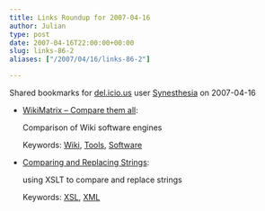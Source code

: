 ```yaml
---
title: Links Roundup for 2007-04-16
author: Julian
type: post
date: 2007-04-16T22:00:00+00:00
slug: links-86-2 
aliases: ["/2007/04/16/links-86-2"]

---
```

Shared bookmarks for [del.icio.us][1] user  [Synesthesia][2] on 2007-04-16

  * [WikiMatrix &#8211; Compare them all][3]:
  
    Comparison of Wiki software engines
  
    Keywords: [Wiki][4], [Tools][5], [Software][6]
  * [Comparing and Replacing Strings][7]:
  
    using XSLT to compare and replace strings
  
    Keywords: [XSL][8], [XML][9]

 [1]: https://del.icio.us/
 [2]: https://del.icio.us/synesthesia
 [3]: https://www.wikimatrix.org/index.php "https://www.wikimatrix.org/index.php"
 [4]: https://del.icio.us/synesthesia/Wiki
 [5]: https://del.icio.us/synesthesia/Tools
 [6]: https://del.icio.us/synesthesia/Software
 [7]: https://www.xml.com/pub/a/2002/06/05/transforming.html "https://www.xml.com/pub/a/2002/06/05/transforming.html"
 [8]: https://del.icio.us/synesthesia/XSL
 [9]: https://del.icio.us/synesthesia/XML
